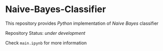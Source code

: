 # Naive-Bayes-Classifier
This repository provides _Python_ implementation of _Naive Bayes_ classifier

Repository Status: _under development_

Check `main.ipynb` for more information

